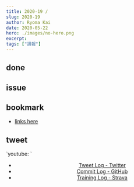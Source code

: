 ```yaml
---
title: 2020-19 / 
slug: 2020-19
author: Ryoma Kai
date: 2020-05-22
hero: ./images/no-hero.png
excerpt: 
tags: ["週報"]
---
```


<!--greeting here-->

## done

### 

## issue

### 

## bookmark

- [links here]()

## tweet

<Tweet tweetLink="" align="center" />
<Instagram instagramId="" />
`youtube: `

- [Tweet Log - Twitter](https://twitter.com/search?q=(from%3Alegnoh)%20until%3A2020-05-22%20since%3A2020-05-16%20-filter%3Areplies&src=typed_query)
- [Commit Log - GitHub](https://github.com/legnoh?tab=overview&from=2020-05-16&to=2020-05-22)
- [Training Log - Strava](https://www.strava.com/athletes/47349424/training/log)
